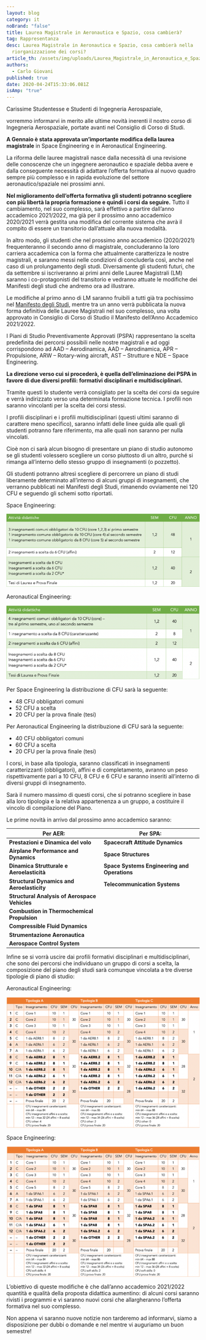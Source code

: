 ```yaml
---
layout: blog
category: it
noBrand: "false"
title: Laurea Magistrale in Aeronautica e Spazio, cosa cambierà?
tag: Rappresentanza
desc: Laurea Magistrale in Aeronautica e Spazio, cosa cambierà nella
  riorganizzazione dei corsi?
article_th: /assets/img/uploads/Laurea_Magistrale_in_Aeronautica_e_Spazio,_cosa_cambierà_nella_.jpg
authors:
  - Carlo Giovani
published: true
date: 2020-04-24T15:33:06.081Z
isAmp: "true"
---
```

Carissime Studentesse e Studenti di Ingegneria Aerospaziale, 

vorremmo informarvi in merito alle ultime novità inerenti il nostro corso di Ingegneria Aerospaziale, portate avanti nel Consiglio di Corso di Studi.

**A Gennaio è stata approvata un’importante modifica della laurea magistrale** in Space Engineering e in Aeronautical Engineering.

La riforma delle lauree magistrali nasce dalla necessità di una revisione delle conoscenze che un ingegnere aeronautico e spaziale debba avere e dalla conseguente necessità di adattare l’offerta formativa al nuovo quadro sempre più complesso e in rapida evoluzione del settore aeronautico/spaziale nei prossimi anni. 

**Nel miglioramento dell’offerta formativa gli studenti potranno scegliere con più libertà la propria formazione e quindi i corsi da seguire.** Tutto il cambiamento, nel suo complesso, sarà effettivo a partire dall’anno accademico 2021/2022, ma già per il prossimo anno accademico 2020/2021 verrà gestita una modifica del corrente sistema che avrà il compito di essere un transitorio dall’attuale alla nuova modalità. 

In altro modo, gli studenti che nel prossimo anno accademico (2020/2021) frequenteranno il secondo anno di magistrale, concluderanno la loro carriera accademica con la forma che attualmente caratterizza le nostre magistrali, e saranno messi nelle condizioni di concluderla così, anche nel caso di un prolungamento degli studi. Diversamente gli studenti futuri, che da settembre si iscriveranno ai primi anni delle Lauree Magistrali (LM) saranno i co-protagonisti del transitorio e vedranno attuate le modifiche dei Manifesti degli studi che andremo ora ad illustrare.

Le modifiche al primo anno di LM saranno fruibili a tutti già tra pochissimo nel [Manifesto degli Studi](https://www4.ceda.polimi.it/manifesti/manifesti/controller/ManifestoPublic.do?check_params=1&polij_device_category=DESKTOP&__pj0=0&__pj1=4e11ef85a5b79907984c10420fbf53a3), mentre tra un anno verrà pubblicata la nuova forma definitiva delle Lauree Magistrali nel suo complesso, una volta approvato in Consiglio di Corso di Studio il Manifesto dell’Anno Accademico 2021/2022.

I Piani di Studio Preventivamente Approvati (PSPA) rappresentano la scelta predefinita dei percorsi possibili nelle nostre magistrali e ad oggi corrispondono ad AAD – Aerodinamica, AAD – Aerodinamica, APR – Propulsione, ARW – Rotary-wing aircraft, AST – Strutture e NDE – Space Engineering.

**La direzione verso cui si procederà, è quella dell’eliminazione dei PSPA in favore di due diversi profili: formativi disciplinari e multidisciplinari.** 

Tramite questi lo studente verrà consigliato per la scelta dei corsi da seguire e verrà indirizzato verso una determinata formazione tecnica. I profili non saranno vincolanti per la scelta dei corsi stessi. 

I profili disciplinari e i profili multidisciplinari (questi ultimi saranno di carattere meno specifico), saranno infatti delle linee guida alle quali gli studenti potranno fare riferimento, ma alle quali non saranno per nulla vincolati.

Cioè non ci sarà alcun bisogno di presentare un piano di studio autonomo se gli studenti volessero scegliere un corso piuttosto di un altro, purché si rimanga all’interno dello stesso gruppo di insegnamenti (o pozzetto).

Gli studenti potranno altresì scegliere di percorrere un piano di studi liberamente determinato all’interno di alcuni gruppi di insegnamenti, che verranno pubblicati nei Manifesti degli Studi, rimanendo ovviamente nei 120 CFU e seguendo gli schemi sotto riportati.

Space Engineering:

![](/assets/img/uploads/1-768x289.png)

Aeronautical Engineering:

![](/assets/img/uploads/2-768x296.png)

Per Space Engineering la distribuzione di CFU sarà la seguente:

* 48 CFU obbligatori comuni
* 52 CFU a scelta
* 20 CFU per la prova finale (tesi)

Per Aeronautical Engineering la distribuzione di CFU sarà la seguente:

* 40 CFU obbligatori comuni
* 60 CFU a scelta
* 20 CFU per la prova finale (tesi)

I corsi, in base alla tipologia, saranno classificati in insegnamenti caratterizzanti (obbligatori), affini e di completamento, avranno un peso rispettivamente pari a 10 CFU, 8 CFU e 6 CFU e saranno inseriti all’interno di diversi gruppi di insegnamento.

Sarà il numero massimo di questi corsi, che si potranno scegliere in base alla loro tipologia e la relativa appartenenza a un gruppo, a costituire il vincolo di compilazione del Piano. 

Le prime novità in arrivo dal prossimo anno accademico saranno:

| Per AER:                                      | Per SPA:                                     |
| --------------------------------------------- | -------------------------------------------- |
| **Prestazioni e Dinamica del volo**           | **Spacecraft Attitude Dynamics**             |
| **Airplane Performance and Dynamics**         | **Space Structures**                         |
| **Dinamica Strutturale e Aeroelasticità**     | **Space Systems Engineering and Operations** |
| **Structural Dynamics and Aeroelasticity**    | **Telecommunication Systems**                |
| **Structural Analysis of Aerospace Vehicles** |                                              |
| **Combustion in Thermochemical Propulsion**   |                                              |
| **Compressible Fluid Dynamics**               |                                              |
| **Strumentazione Aeronautica**                |                                              |
| **Aerospace Control System**                  |                                              |

Infine se si vorrà uscire dai profili formativi disciplinari e multidisciplinari, che sono dei percorsi che individuano un gruppo di corsi a scelta, la composizione del piano degli studi sarà comunque vincolata a tre diverse tipologie di piano di studio: 

Aeronautical Engineering:

![](/assets/img/uploads/3-768x519.png)

Space Engineering:

![](/assets/img/uploads/4-768x519.png)

L’obiettivo di queste modifiche è che dall’anno accademico 2021/2022 quantità e qualità della proposta didattica aumentino: di alcuni corsi saranno rivisti i programmi e vi saranno nuovi corsi che allargheranno l’offerta formativa nel suo complesso. 

Non appena vi saranno nuove notizie non tarderemo ad informarvi, siamo a disposizione per dubbi o domande e nel mentre vi auguriamo un buon semestre!